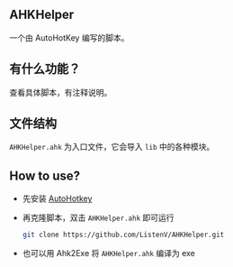 ## AHKHelper

一个由 AutoHotKey 编写的脚本。

## 有什么功能？

查看具体脚本，有注释说明。

## 文件结构

`AHKHelper.ahk` 为入口文件，它会导入 `lib` 中的各种模块。

## How to use?

- 先安装 [AutoHotkey](https://www.autohotkey.com/)
- 再克隆脚本，双击 `AHKHelper.ahk` 即可运行

  ```Bash
  git clone https://github.com/ListenV/AHKHelper.git
  ```

- 也可以用 Ahk2Exe 将 `AHKHelper.ahk` 编译为 exe
